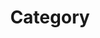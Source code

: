 ---
layout: category-page
title: Category
# permalink: /categories
# redirect_from:
#     - /categories
#     - /categories/code
#     - /categories/test
---
